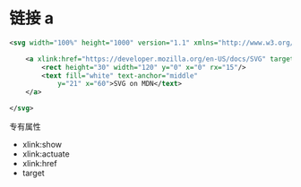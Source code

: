 # 链接 a
```svg
<svg width="100%" height="1000" version="1.1" xmlns="http://www.w3.org/2000/svg" xmlns:xlink="http://www.w3.org/1999/xlink">

    <a xlink:href="https://developer.mozilla.org/en-US/docs/SVG" target="_blank">
        <rect height="30" width="120" y="0" x="0" rx="15"/>
        <text fill="white" text-anchor="middle" 
            y="21" x="60">SVG on MDN</text>
    </a>

</svg>
```
专有属性
- xlink:show
- xlink:actuate
- xlink:href
- target